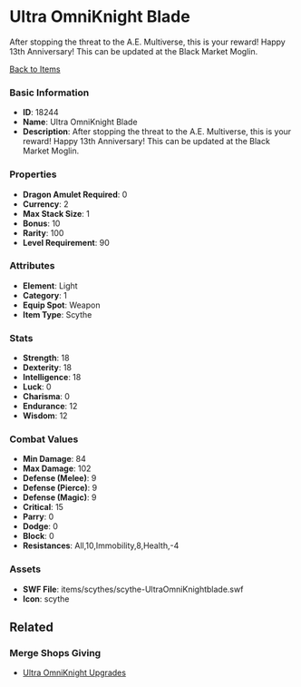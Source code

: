 # Ultra OmniKnight Blade

After stopping the threat to the A.E. Multiverse, this is your reward! Happy 13th Anniversary!  This can be updated at the Black Market Moglin.

[Back to Items](../items.md)

### Basic Information

- **ID**: 18244
- **Name**: Ultra OmniKnight Blade
- **Description**: After stopping the threat to the A.E. Multiverse, this is your reward! Happy 13th Anniversary!  This can be updated at the Black Market Moglin.

### Properties

- **Dragon Amulet Required**: 0
- **Currency**: 2
- **Max Stack Size**: 1
- **Bonus**: 10
- **Rarity**: 100
- **Level Requirement**: 90

### Attributes

- **Element**: Light
- **Category**: 1
- **Equip Spot**: Weapon
- **Item Type**: Scythe

### Stats

- **Strength**: 18
- **Dexterity**: 18
- **Intelligence**: 18
- **Luck**: 0
- **Charisma**: 0
- **Endurance**: 12
- **Wisdom**: 12

### Combat Values

- **Min Damage**: 84
- **Max Damage**: 102
- **Defense (Melee)**: 9
- **Defense (Pierce)**: 9
- **Defense (Magic)**: 9
- **Critical**: 15
- **Parry**: 0
- **Dodge**: 0
- **Block**: 0
- **Resistances**: All,10,Immobility,8,Health,-4

### Assets

- **SWF File**: items/scythes/scythe-UltraOmniKnightblade.swf
- **Icon**: scythe

## Related

### Merge Shops Giving

- [Ultra OmniKnight Upgrades](../merge-shops/241-ultra-omniknight-upgrades.md)


